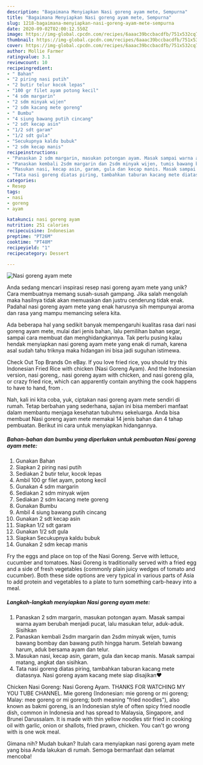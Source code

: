 ```yaml
---
description: "Bagaimana Menyiapkan Nasi goreng ayam mete, Sempurna"
title: "Bagaimana Menyiapkan Nasi goreng ayam mete, Sempurna"
slug: 1218-bagaimana-menyiapkan-nasi-goreng-ayam-mete-sempurna
date: 2020-09-02T02:00:12.550Z
image: https://img-global.cpcdn.com/recipes/6aaac39bccbacdfb/751x532cq70/nasi-goreng-ayam-mete-foto-resep-utama.jpg
thumbnail: https://img-global.cpcdn.com/recipes/6aaac39bccbacdfb/751x532cq70/nasi-goreng-ayam-mete-foto-resep-utama.jpg
cover: https://img-global.cpcdn.com/recipes/6aaac39bccbacdfb/751x532cq70/nasi-goreng-ayam-mete-foto-resep-utama.jpg
author: Mollie Farmer
ratingvalue: 3.1
reviewcount: 10
recipeingredient:
- " Bahan"
- "2 piring nasi putih"
- "2 butir telur kocok lepas"
- "100 gr filet ayam potong kecil"
- "4 sdm margarin"
- "2 sdm minyak wijen"
- "2 sdm kacang mete goreng"
- " Bumbu"
- "4 siung bawang putih cincang"
- "2 sdt kecap asin"
- "1/2 sdt garam"
- "1/2 sdt gula"
- "Secukupnya kaldu bubuk"
- "2 sdm kecap manis"
recipeinstructions:
- "Panaskan 2 sdm margarin, masukan potongan ayam. Masak sampai warna ayam berubah menjadi pucat, lalu masukan telur, aduk-aduk. Sisihkan"
- "Panaskan kembali 2sdm margarin dan 2sdm minyak wijen, tumis bawang bombay dan bawang putih hingga harum. Setelah bawang harum, aduk bersama ayam dan telur."
- "Masukan nasi, kecap asin, garam, gula dan kecap manis. Masak sampai matang, angkat dan sisihkan."
- "Tata nasi goreng diatas piring, tambahkan taburan kacang mete diatasnya. Nasi goreng ayam kacang mete siap disajikan❤"
categories:
- Resep
tags:
- nasi
- goreng
- ayam

katakunci: nasi goreng ayam 
nutrition: 251 calories
recipecuisine: Indonesian
preptime: "PT26M"
cooktime: "PT48M"
recipeyield: "1"
recipecategory: Dessert

---
```



![Nasi goreng ayam mete](https://img-global.cpcdn.com/recipes/6aaac39bccbacdfb/751x532cq70/nasi-goreng-ayam-mete-foto-resep-utama.jpg)

Anda sedang mencari inspirasi resep nasi goreng ayam mete yang unik? Cara membuatnya memang susah-susah gampang. Jika salah mengolah maka hasilnya tidak akan memuaskan dan justru cenderung tidak enak. Padahal nasi goreng ayam mete yang enak harusnya sih mempunyai aroma dan rasa yang mampu memancing selera kita.

Ada beberapa hal yang sedikit banyak mempengaruhi kualitas rasa dari nasi goreng ayam mete, mulai dari jenis bahan, lalu pemilihan bahan segar, sampai cara membuat dan menghidangkannya. Tak perlu pusing kalau hendak menyiapkan nasi goreng ayam mete yang enak di rumah, karena asal sudah tahu triknya maka hidangan ini bisa jadi suguhan istimewa.

Check Out Top Brands On eBay. If you love fried rice, you should try this Indonesian Fried Rice with chicken (Nasi Goreng Ayam). And the Indonesian version, nasi goreng,. nasi goreng ayam with chicken, and nasi goreng gila, or crazy fried rice, which can apparently contain anything the cook happens to have to hand, from .


Nah, kali ini kita coba, yuk, ciptakan nasi goreng ayam mete sendiri di rumah. Tetap berbahan yang sederhana, sajian ini bisa memberi manfaat dalam membantu menjaga kesehatan tubuhmu sekeluarga. Anda bisa membuat Nasi goreng ayam mete memakai 14 jenis bahan dan 4 tahap pembuatan. Berikut ini cara untuk menyiapkan hidangannya.

<!--inarticleads1-->

##### Bahan-bahan dan bumbu yang diperlukan untuk pembuatan Nasi goreng ayam mete:

1. Gunakan  Bahan
1. Siapkan 2 piring nasi putih
1. Sediakan 2 butir telur, kocok lepas
1. Ambil 100 gr filet ayam, potong kecil
1. Gunakan 4 sdm margarin
1. Sediakan 2 sdm minyak wijen
1. Sediakan 2 sdm kacang mete goreng
1. Gunakan  Bumbu
1. Ambil 4 siung bawang putih cincang
1. Gunakan 2 sdt kecap asin
1. Siapkan 1/2 sdt garam
1. Gunakan 1/2 sdt gula
1. Siapkan Secukupnya kaldu bubuk
1. Gunakan 2 sdm kecap manis


Fry the eggs and place on top of the Nasi Goreng. Serve with lettuce, cucumber and tomatoes. Nasi Goreng is traditionally served with a fried egg and a side of fresh vegetables (commonly plain juicy wedges of tomato and cucumber). Both these side options are very typical in various parts of Asia to add protein and vegetables to a plate to turn something carb-heavy into a meal. 

<!--inarticleads2-->

##### Langkah-langkah menyiapkan Nasi goreng ayam mete:

1. Panaskan 2 sdm margarin, masukan potongan ayam. Masak sampai warna ayam berubah menjadi pucat, lalu masukan telur, aduk-aduk. Sisihkan
1. Panaskan kembali 2sdm margarin dan 2sdm minyak wijen, tumis bawang bombay dan bawang putih hingga harum. Setelah bawang harum, aduk bersama ayam dan telur.
1. Masukan nasi, kecap asin, garam, gula dan kecap manis. Masak sampai matang, angkat dan sisihkan.
1. Tata nasi goreng diatas piring, tambahkan taburan kacang mete diatasnya. Nasi goreng ayam kacang mete siap disajikan❤


Chicken Nasi Goreng: Nasi Goreng Ayam. THANKS FOR WATCHING MY YOU TUBE CHANNEL. Mie goreng (Indonesian: mie goreng or mi goreng; Malay: mee goreng or mi goreng; both meaning &#34;fried noodles&#34;), also known as bakmi goreng, is an Indonesian style of often spicy fried noodle dish, common in Indonesia and has spread to Malaysia, Singapore, and Brunei Darussalam. It is made with thin yellow noodles stir fried in cooking oil with garlic, onion or shallots, fried prawn, chicken. You can&#39;t go wrong with is one wok meal. 

Gimana nih? Mudah bukan? Itulah cara menyiapkan nasi goreng ayam mete yang bisa Anda lakukan di rumah. Semoga bermanfaat dan selamat mencoba!
